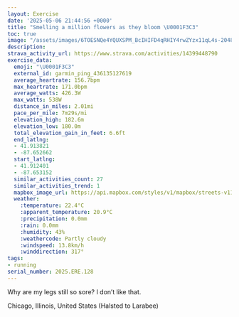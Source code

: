 ```yaml
---
layout: Exercise
date: '2025-05-06 21:44:56 +0000'
title: "Smelling a million flowers as they bloom \U0001F3C3"
toc: true
image: "/assets/images/6TOESNQe4YQUXSPM_BcIHIFD4qRHIY4rwZYzx11qL4s-2048x1536.jpg.jpeg"
description:
strava_activity_url: https://www.strava.com/activities/14399448790
exercise_data:
  emoji: "\U0001F3C3"
  external_id: garmin_ping_436135127619
  average_heartrate: 156.7bpm
  max_heartrate: 171.0bpm
  average_watts: 426.3W
  max_watts: 538W
  distance_in_miles: 2.01mi
  pace_per_mile: 7m29s/mi
  elevation_high: 182.6m
  elevation_low: 180.0m
  total_elevation_gain_in_feet: 6.6ft
  end_latlng:
  - 41.913821
  - -87.652662
  start_latlng:
  - 41.912401
  - -87.653152
  similar_activities_count: 27
  similar_activities_trend: 1
  mapbox_image_url: https://api.mapbox.com/styles/v1/mapbox/streets-v11/static/path-5+787af2-1.0(ahy~F%7Cl~uOEg%40%40iAQUAW%40%7BAF_%40%40%5BA%5DGk%40EiA%40iBDQGg%40Aw%40CUB%7BBIcIBaAGeD%40s%40GuCCWCE%7BAJEACC%40oAC%7BBMw%40Au%40Hg%40AcCFaCGkDCOM%5BEO%40gAKo%40AO%40c%40CWF%7BAEcBBmAEaB%3Fm%40D_AEgADcBCIAN%40Z%3Fj%40E%5EAtBBh%40Ff%40Bx%40Fh%40D~ACbBBxGCp%40BXNd%40%40P%40pACVD%60%40AbA%40~%40ExADlBA%60AFdCDVTLP%40~%40CD%40%3FtABl%40A%5CDj%40Cr%40%40lAAh%40JhECv%40%40zAA~%40%3FrBDr%40Az%40BX%40%60%40%3FtCBzACv%40Bj%40),pin-s-s+e5b22e(-87.65151,41.91377),pin-s-f+89ae00(-87.65075999999995,41.91383999999999)/auto/800x800?access_token=pk.eyJ1Ijoiam9zaGJlY2ttYW4iLCJhIjoiY205eWR2aDd1MWZ6djJrbXc4a3M0bWZleiJ9.XiG9OWkNcZk2QzjJbxLB4A
  weather:
    :temperature: 22.4°C
    :apparent_temperature: 20.9°C
    :precipitation: 0.0mm
    :rain: 0.0mm
    :humidity: 43%
    :weathercode: Partly cloudy
    :windspeed: 13.8km/h
    :winddirection: 317°
tags:
- running
serial_number: 2025.ERE.128
---
```

Why are my legs still so sore? I don’t like that.

Chicago, Illinois, United States (Halsted to Larabee)
